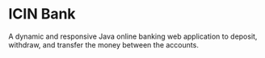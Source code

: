 # ICIN Bank
 A dynamic and responsive Java online banking web application to deposit, withdraw, and transfer the money between the accounts.
